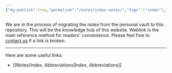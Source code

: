 ```yaml
---
{"dg-publish":true,"permalink":"/notes/index-notes/","tags":["index"],"created":"2023-05-12T08:30:35.000-05:00","updated":"2023-05-23T21:50:39.000-05:00"}
---
```



We are in the process of migrating the notes from the personal vault to this repository. This will be the knowledge hub of this website. Weblink is the main reference method for readers' convenience. Please feel free to [contact us](mailto:contact@neurosurgerycases.com) if a link is broken.

---

Here are some useful links:
- [[Notes/Index, Abbreviations\|Index, Abbreviations]]